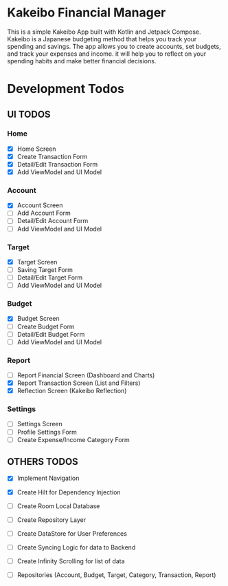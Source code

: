 # Kakeibo Financial Manager

This is a simple Kakeibo App built with Kotlin and Jetpack Compose.
Kakeibo is a Japanese budgeting method that helps you track your spending and savings. The app
allows you to create accounts, set budgets, and track your expenses and income. it will help you to
reflect on your spending habits and make better financial decisions.

# Development Todos

## UI TODOS

### Home

- [x] Home Screen
- [x] Create Transaction Form
- [x] Detail/Edit Transaction Form
- [x] Add ViewModel and UI Model

### Account

- [x] Account Screen
- [ ] Add Account Form
- [ ] Detail/Edit Account Form
- [ ] Add ViewModel and UI Model

### Target

- [x] Target Screen
- [ ] Saving Target Form
- [ ] Detail/Edit Target Form
- [ ] Add ViewModel and UI Model

### Budget

- [x] Budget Screen
- [ ] Create Budget Form
- [ ] Detail/Edit Budget Form
- [ ] Add ViewModel and UI Model

### Report

- [ ] Report Financial Screen (Dashboard and Charts)
- [x] Report Transaction Screen (List and Filters)
- [x] Reflection Screen (Kakeibo Reflection)

### Settings

- [ ] Settings Screen
- [ ] Profile Settings Form
- [ ] Create Expense/Income Category Form

## OTHERS TODOS

- [x] Implement Navigation
- [x] Create Hilt for Dependency Injection
- [ ] Create Room Local Database
- [ ] Create Repository Layer
- [ ] Create DataStore for User Preferences
- [ ] Create Syncing Logic for data to Backend
- [ ] Create Infinity Scrolling for list of data
- [ ] Repositories (Account, Budget, Target, Category, Transaction, Report)

